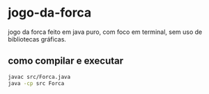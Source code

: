 # jogo-da-forca

jogo da forca feito em java puro, com foco em terminal, sem uso de bibliotecas gráficas.

## como compilar e executar

```bash
javac src/Forca.java
java -cp src Forca
